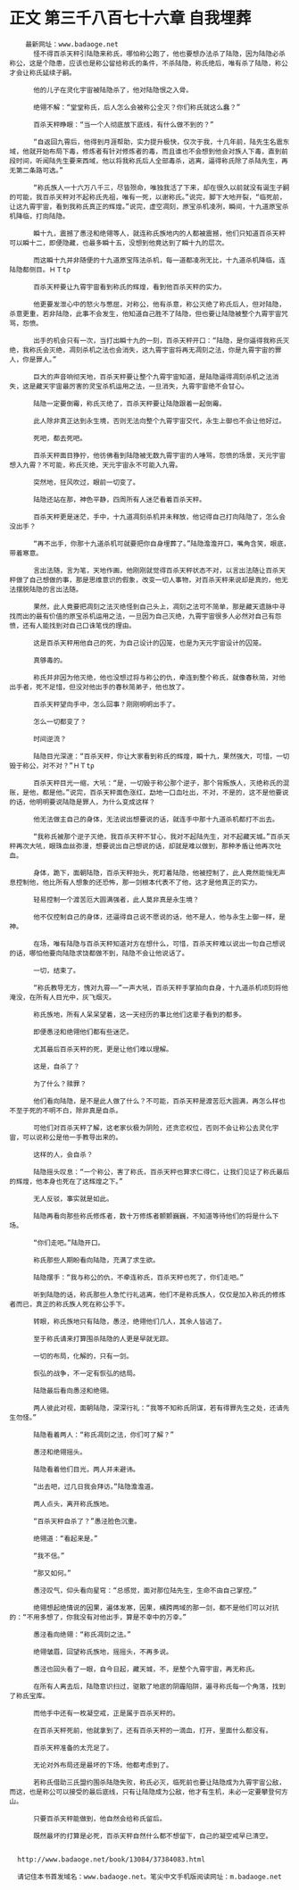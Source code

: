 # 正文 第三千八百七十六章 自我埋葬
        最新网址：www.badaoge.net
          怪不得百杀天秤引陆隐来称氏，哪怕称公跑了，他也要想办法杀了陆隐，因为陆隐必杀称公，这是个隐患，应该也是称公留给称氏的条件，不杀陆隐，称氏绝后，唯有杀了陆隐，称公才会让称氏延续子嗣。
      
          他的儿子在灵化宇宙被陆隐杀了，他对陆隐恨之入骨。
      
          绝翎不解：“堂堂称氏，后人怎么会被称公全灭？你们称氏就这么蠢？”
      
          百杀天秤睁眼：“当一个人彻底放下底线，有什么做不到的？”
      
          “自返回九霄后，他得到月涯帮助，实力提升极快，仅次于我，十几年前，陆先生名震东域，他就开始布局下毒，修炼者有针对修炼者的毒，而且谁也不会想到他会对族人下毒，直到前段时间，听闻陆先生要来西域，他以将我称氏后人全部毒杀，逃离，逼得称氏除了杀陆先生，再无第二条路可选。”
      
          “称氏族人一十六万八千三，尽皆殒命，唯独我活了下来，却在很久以前就没有诞生子嗣的可能，我百杀天秤对不起称氏先祖，唯有一死，以谢称氏。”说完，脚下大地开裂，“临死前，让这九霄宇宙，看到我称氏真正的辉煌。”说完，虚空凋刻，原宝杀机凌冽，瞬间，十九道原宝杀机降临，打向陆隐。
      
          瞬十九，震撼了愚泾和绝翎等人，就连称氏族地内的人都被震撼，他们只知道百杀天秤可以瞬十二，即便隐藏，也最多瞬十五，没想到他竟达到了瞬十九的层次。
      
          而这瞬十九并非随便的十九道原宝阵法杀机，每一道都凌冽无比，十九道杀机降临，连陆隐都侧目。ＨＴtρ
      
          百杀天秤要让九霄宇宙看到称氏的辉煌，看到他百杀天秤的实力。
      
          他更要发泄心中的怒火与憋屈，对称公，他有杀意，称公灭绝了称氏后人，但对陆隐，杀意更重，若非陆隐，此事不会发生，他知道自己胜不了陆隐，但也要让陆隐被整个九霄宇宙咒骂，怨愤。
      
          出手的机会只有一次，当打出瞬十九的一刻，百杀天秤开口：“陆隐，是你逼得我称氏灭绝，我称氏会灭绝，凋刻杀机之法也会消失，这九霄宇宙将再无凋刻之法，你是九霄宇宙的罪人，你是罪人。”
      
          巨大的声音响彻天地，百杀天秤要让整个九霄宇宙知道，是陆隐逼得凋刻杀机之法消失，这是藏天宇宙最厉害的灵宝杀机运用之法，一旦消失，九霄宇宙绝不会甘心。
      
          陆隐一定要倒霉，称氏灭绝了，百杀天秤要让陆隐跟着一起倒霉。
      
          此人除非真正达到永生境，否则无法向整个九霄宇宙交代，永生上御也不会让他好过。
      
          死吧，都去死吧。
      
          百杀天秤面目狰狞，他彷佛看到陆隐被无数九霄宇宙的人唾骂，怨愤的场景，天元宇宙想入九霄？不可能，称氏灭绝，天元宇宙永不可能入九霄。
      
          突然地，狂风吹过，眼前一切变了。
      
          陆隐还站在那，神色平静，四周所有人迷茫看着百杀天秤。
      
          百杀天秤更是迷茫，手中，十九道凋刻杀机并未释放，他记得自己打向陆隐了，怎么会没出手？
      
          “再不出手，你那十九道杀机可就要把你自身埋葬了。”陆隐澹澹开口，嘴角含笑，眼底，带着寒意。
      
          言出法随，言为笔，天地作画，他刚刚就觉得百杀天秤状态不对，以言出法随让百杀天秤做了自己想做的事，那是思维意识的假象，改变一切人事物，对百杀天秤来说却是真的，他无法摆脱陆隐的言出法随。
      
          果然，此人竟要把凋刻之法灭绝怪到自己头上，凋刻之法可不简单，那是藏天遗脉中寻找而出的最有价值的原宝杀机运用之法，一旦因为自己灭绝，九霄宇宙很多人必然对自己有怨愤，还有人能找到对自己口诛笔伐的理由。
      
          这是百杀天秤用他自己的死，为自己设计的囚笼，也是为天元宇宙设计的囚笼。
      
          真够毒的。
      
          称氏并非因为他灭绝，他也没想过将与称公的仇，牵连到整个称氏，就像春秋简，对他出手者，死不足惜，但没对他出手的春秋简弟子，他也放了。
      
          百杀天秤望向手中，怎么回事？刚刚明明出手了。
      
          怎么一切都变了？
      
          时间逆流？
      
          陆隐目光深邃：“百杀天秤，你让大家看到称氏的辉煌，瞬十九，果然强大，可惜，一切毁于称公，对不对？”ＨＴtρ
      
          百杀天秤目光一缩，大吼：“是，一切毁于称公那个逆子，那个背叛族人，灭绝称氏的混账，是他，都是他。”说完，百杀天秤面色涨红，勐地一口血吐出，不对，不是的，这不是他要说的话，他明明要说陆隐是罪人，为什么变成这样？
      
          他无法做主自己的身体，无法说出想要说的话，就连手中那十九道杀机都打不出去。
      
          “我称氏被那个逆子灭绝，我百杀天秤不甘心，我对不起陆先生，对不起藏天城。”百杀天秤再次大吼，眼珠血丝弥漫，想要说出自己想说的话，却就是难以做到，那种矛盾让他再次吐血。
      
          身体，跪下，面朝陆隐，百杀天秤抬头，死盯着陆隐，他被控制了，此人竟然能悄无声息控制他，他比所有人想象的还恐怖，那一剑根本代表不了他，这才是他真正的实力。
      
          轻易控制一个渡苦厄大圆满强者，此人莫非真是永生境？
      
          他不仅控制自己的身体，还逼得自己说不愿说的话，他不是人，他与永生上御一样，是神。
      
          在场，唯有陆隐与百杀天秤知道对方在想什么，可惜，百杀天秤难以说出一句自己想说的话，哪怕他要向陆隐求饶都做不到，陆隐不会让他说话了。
      
          一切，结束了。
      
          “称氏教导无方，愧对九霄——”一声大吼，百杀天秤手掌拍向自身，十九道杀机顷刻将他淹没，在所有人目光中，灰飞烟灭。
      
          称氏族地，所有人呆呆望着，这一天经历的事比他们这辈子看到的都多。
      
          即便愚泾和绝翎他们都有些迷茫。
      
          尤其最后百杀天秤的死，更是让他们难以理解。
      
          这是，自杀了？
      
          为了什么？赎罪？
      
          他们看向陆隐，是不是此人做了什么？不可能，百杀天秤是渡苦厄大圆满，再怎么样也不至于死的不明不白，除非真是自杀。
      
          可他们对百杀天秤了解，这老家伙极为阴险，还贪恋权位，否则不会让称公去灵化宇宙，可以说称公是他一手教导出来的。
      
          这样的人，会自杀？
      
          陆隐摇头叹息：“一个称公，害了称氏，百杀天秤也算求仁得仁，让我们见证了称氏最后的辉煌，他本身也死在了这辉煌之下。”
      
          无人反驳，事实就是如此。
      
          陆隐再看向那些称氏修炼者，数十万修炼者颤颤巍巍，不知道等待他们的将是什么下场。
      
          “你们走吧。”陆隐开口。
      
          称氏那些人期盼看向陆隐，充满了求生欲。
      
          陆隐摆手：“我与称公的仇，不牵连称氏，百杀天秤也死了，你们走吧。”
      
          听到陆隐的话，称氏那些人急忙行礼逃离，他们不是称氏族人，仅仅是加入称氏的修炼者而已，真正的称氏族人死在称公手下。
      
          转眼，称氏族地只有陆隐，愚泾，绝翎他们几人，其余人皆逃了。
      
          至于称氏请来打算围杀陆隐的人更是早就无踪。
      
          一切的布局，化解的，只有一剑。
      
          恢弘的战争，不一定有恢弘的结局。
      
          陆隐最后看向愚泾和绝翎。
      
          两人彼此对视，面朝陆隐，深深行礼：“我等不知称氏阴谋，若有得罪先生之处，还请先生勿怪。”
      
          陆隐看着两人：“称氏凋刻之法，你们可了解？”
      
          愚泾和绝翎摇头。
      
          陆隐看着他们目光，两人并未避讳。
      
          “出去吧，过几日我会拜访。”陆隐澹澹道。
      
          两人点头，离开称氏族地。
      
          “百杀天秤自杀了？”愚泾脸色沉重。
      
          绝翎道：“看起来是。”
      
          “我不信。”
      
          “那又如何。”
      
          愚泾叹气，仰头看向星穹：“总感觉，面对那位陆先生，生命不由自己掌控。”
      
          绝翎想起绝情说的因果，遍体发寒，因果，横跨两域的那一剑，都不是他们可以对抗的：“不用多想了，你我没有对他出手，算是不幸中的万幸。”
      
          愚泾看向绝翎：“称氏凋刻之法。”
      
          绝翎皱眉，回望称氏族地，摇摇头，不再多说。
      
          愚泾也回头看了一眼，自今日起，藏天城，不，是整个九霄宇宙，再无称氏。
      
          在所有人离去后，陆隐意识扫过，驱散了地底的阴霾陷阱，遍寻称氏每一个角落，找到了称氏宝库。
      
          而他手中还有一枚凝空戒，正是属于百杀天秤的。
      
          在百杀天秤死前，他就拿到了，还有百杀天秤的一滴血，打开，里面什么都没有。
      
          百杀天秤准备的太充足了。
      
          无论对外布局还是最坏的下场，他都考虑到了。
      
          若称氏借助三氏盟约围杀陆隐失败，称氏必灭，临死前也要让陆隐成为九霄宇宙公敌，而这，也是称公可以接受的最后底线，只有让陆隐成为公敌，他才有生机，未必一定要攀登何方山。
      
          只要百杀天秤能做到，他自然会给称氏留后。
      
          既然最坏的打算是必死，百杀天秤自然什么都不想留下，自己的凝空戒早已清空。
      
      
      http://www.badaoge.net/book/13084/37384083.html
      
      请记住本书首发域名：www.badaoge.net。笔尖中文手机版阅读网址：m.badaoge.net